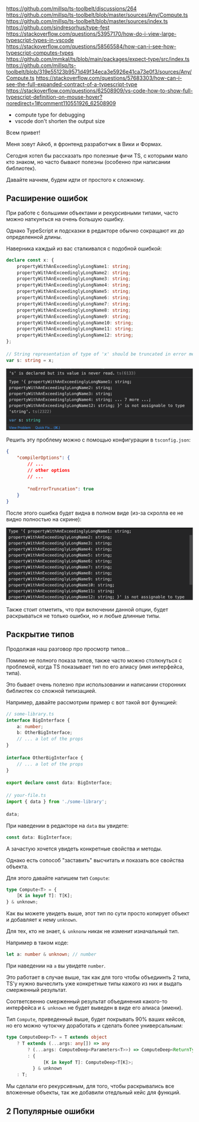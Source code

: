 https://github.com/millsp/ts-toolbelt/discussions/264
https://github.com/millsp/ts-toolbelt/blob/master/sources/Any/Compute.ts
https://github.com/millsp/ts-toolbelt/blob/master/sources/index.ts
https://github.com/sindresorhus/type-fest
https://stackoverflow.com/questions/53957170/how-do-i-view-large-typescript-types-in-vscode
https://stackoverflow.com/questions/58565584/how-can-i-see-how-typescript-computes-types
https://github.com/mmkal/ts/blob/main/packages/expect-type/src/index.ts
https://github.com/millsp/ts-toolbelt/blob/319e55123b9571d49f34eca3e5926e41ca73e0f3/sources/Any/Compute.ts
https://stackoverflow.com/questions/57683303/how-can-i-see-the-full-expanded-contract-of-a-typescript-type
https://stackoverflow.com/questions/62508909/vs-code-how-to-show-full-typescript-definition-on-mouse-hover?noredirect=1#comment110551926_62508909

-   compute type for debugging
-   vscode don't shorten the output size

Всем привет!

Меня зовут Айюб, я фронтенд разработчик в Вики и Формах.

Сегодня хотел бы рассказать про полезные фичи TS, с которыми мало кто знаком, но часто бывают полезны (особенно при написании библиотек).

Давайте начнем, будем идти от простого к сложному.

## Расширение ошибок

При работе с большими объектами и рекурсивными типами, часто можно наткунться на очень большую ошибку.

Однако TypeScript и подсказки в редакторе обычно сокращают их до определенной длины.

Наверника каждый из вас сталкивался с подобной ошибкой:

```ts
declare const x: {
    propertyWithAnExceedinglyLongName1: string;
    propertyWithAnExceedinglyLongName2: string;
    propertyWithAnExceedinglyLongName3: string;
    propertyWithAnExceedinglyLongName4: string;
    propertyWithAnExceedinglyLongName5: string;
    propertyWithAnExceedinglyLongName6: string;
    propertyWithAnExceedinglyLongName7: string;
    propertyWithAnExceedinglyLongName8: string;
    propertyWithAnExceedinglyLongName9: string;
    propertyWithAnExceedinglyLongName10: string;
    propertyWithAnExceedinglyLongName11: string;
    propertyWithAnExceedinglyLongName12: string;
};

// String representation of type of 'x' should be truncated in error message
var s: string = x;
```

<img src="src/images/ts-turnicated-error.png"/>

Решить эту проблему можно с помощью конфигурации в `tsconfig.json`:

```json
{
    "compilerOptions": {
        // ...
        // other options
        // ...

        "noErrorTruncation": true
    }
}
```

После этого ошибка будет видна в полном виде (из-за скролла ее не видно полностью на скрине):

<img src="src/images/ts-full-error.png"/>

Также стоит отметить, что при включении данной опции, будет раскрываться не только ошибки, но и любые длинные типы.

<!-- TODO стоит ли добавлять про лишнюю нагрузку на компилятор? -->
<!-- TODO стоит ли добавлять про костыль редактирование ts server'а -->

## Раскрытие типов

Продолжая наш разговор про просмотр типов...

Помимо не полного показа типов, также часто можно столкнуться с проблемой, когда TS показывает тип по его алиасу (имя интерфейса, типа).

Это бывает очень полезно при использовании и написании сторонних библиотек со сложной типизацией.

Например, давайте рассмотрим пример с вот такой вот функцией:

```ts
// some-library.ts
interface BigInterface {
    a: number;
    b: OtherBigInterface;
    // ... a lot of the props
}

interface OtherBigInterface {
    // ... a lot of the props
}

export declare const data: BigInterface;

// your-file.ts
import { data } from './some-library';

data;
```

При наведении в редакторе на `data` вы увидете:

```ts
const data: BigInterface;
```

А зачастую хочется увидеть конкретные свойства и методы.

Однако есть сопособ "заставить" высчитать и показать все свойства объекта.

Для этого давайте напишем тип `Compute`:

```ts
type Compute<T> = {
    [K in keyof T]: T[K];
} & unknown;
```

Как вы можете увидеть выше, этот тип по сути просто копирует объект и добавляет к нему `unknown`.

Для тех, кто не знает, `& unknonw` никак не изменит изначальный тип.

Например в таком коде:

```ts
let a: number & unknown; // number
```

При наведении на `a` вы увидете `number`.

<!-- И наверника вы сейчас думаете: "Айюб, это все конечно круто, но какое это отношение имеет к раскрытию типов?" -->

Это работает в случае выше, так как для того чтобы объедиинть 2 типа, TS'у нужно вычеслить уже конкретные типы кажого из них и выдать смерженный результат.

Соответсвенно смерженный результат объединения какого-то интерфейса и `& unknown` не будет выведен в виде его алиаса (имени).

Тип `Compute`, приведенный выше, будет покрывать 90% ваших кейсов, но его можно чутокчку доработать и сделать более универсальным:

```ts
type ComputeDeep<T> = T extends object
    ? T extends (...args: any[]) => any
        ? (...args: ComputeDeep<Parameters<T>>) => ComputeDeep<ReturnType<T>>
        : {
              [K in keyof T]: ComputeDeep<T[K]>;
          } & unknown
    : T;
```

Мы сделали его рекурсивным, для того, чтобы раскрывались все вложенные объекты, так же добавили отедльный кейс для функций.

## 2 Популярные ошибки
